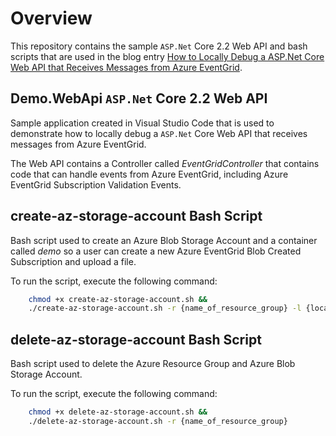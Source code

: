 # Overview

This repository contains the sample ```ASP.Net``` Core 2.2 Web API and bash scripts that are used in the blog entry [How to Locally Debug a ASP.Net Core Web API that Receives Messages from Azure EventGrid](https://blog.michaeldeongreen.com/how-to-locally-debug-a-asp-net-core-webapi-that-receives-messages-from-azure-eventgrid).

## Demo.WebApi ```ASP.Net``` Core 2.2 Web API

Sample application created in Visual Studio Code that is used to demonstrate how to locally debug a ```ASP.Net``` Core Web API that receives messages from Azure EventGrid.

The Web API contains a Controller called *EventGridController* that contains code that can handle events from Azure EventGrid, including Azure EventGrid Subscription Validation Events.

## create-az-storage-account Bash Script

Bash script used to create an Azure Blob Storage Account and a container called *demo* so a user can create a new Azure EventGrid Blob Created Subscription and upload a file.

To run the script, execute the following command:

```bash
    chmod +x create-az-storage-account.sh &&
    ./create-az-storage-account.sh -r {name_of_resource_group} -l {location} -a {name_of_blob_storage_account}
```

## delete-az-storage-account Bash Script

Bash script used to delete the Azure Resource Group and Azure Blob Storage Account.

To run the script, execute the following command:

```bash
    chmod +x delete-az-storage-account.sh &&
    ./delete-az-storage-account.sh -r {name_of_resource_group}
```